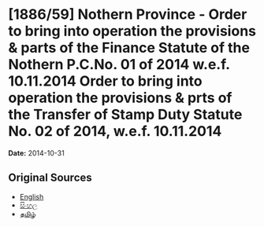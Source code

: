 # [1886/59] Nothern Province - Order to bring into operation the provisions & parts of the Finance Statute of the Nothern P.C.No. 01 of 2014 w.e.f. 10.11.2014 Order to bring into operation the provisions & prts of the Transfer of Stamp Duty Statute No. 02 of 2014, w.e.f. 10.11.2014

**Date:** 2014-10-31

## Original Sources

- [English](https://documents.gov.lk/view/extra-gazettes/2014/10/1886-59_E.pdf)
- [සිංහල](https://documents.gov.lk/view/extra-gazettes/2014/10/1886-59_S.pdf)
- [தமிழ்](https://documents.gov.lk/view/extra-gazettes/2014/10/1886-59_T.pdf)
